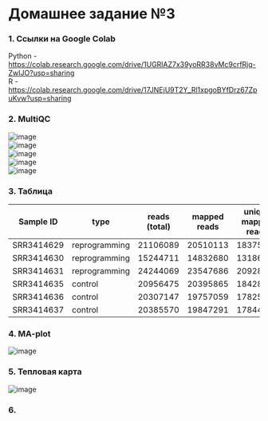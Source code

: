 # Домашнее задание №3  
### 1. Ссылки на Google Colab  
Python - https://colab.research.google.com/drive/1UGRlAZ7x39yoRR38vMc9crfRjq-ZwIJO?usp=sharing  
R - https://colab.research.google.com/drive/17JNEjU9T2Y_Rl1xpgoBYfDrz67ZpuKvw?usp=sharing  
  
### 2. MultiQC  
![image](https://user-images.githubusercontent.com/55440084/142882966-96ca0dbf-0bbb-4a27-8326-84d6d01bd013.png)  
![image](https://user-images.githubusercontent.com/55440084/142883040-76e2ba95-d519-4ae6-a91f-1df335286272.png)  
![image](https://user-images.githubusercontent.com/55440084/142883085-d448c6e1-fc95-432c-8e44-5bb4c6ce4ee1.png)  
![image](https://user-images.githubusercontent.com/55440084/142883144-15cc2954-6d11-4876-a458-b927ea452fa7.png)  
![image](https://user-images.githubusercontent.com/55440084/142883235-9c028967-4fc8-443a-983c-19e218d7db38.png)  
  
### 3. Таблица  
Sample ID | type | reads (total) | mapped reads | unique mapped reads | matchings |
 --- |--- |--- |--- |--- | ---
SRR3414629 | reprogramming | 21106089 | 20510113 | 18375888 | 16049609 |
SRR3414630 | reprogramming | 15244711 | 14832680 | 13186139 | 11465324 |
SRR3414631 | reprogramming | 24244069 | 23547686 | 20928945 | 18408851 |
SRR3414635 | control | 20956475 | 20395865 | 18428317 | 16275997 |
SRR3414636 | control | 20307147 | 19757059 | 17825380 | 15757580 |
SRR3414637 | control | 20385570 | 19847291 | 17844858 | 15736978 |
  
### 4. MA-plot  
![image](https://user-images.githubusercontent.com/55440084/142887462-8648db05-f314-44a6-b0ec-eb7db5d0e6c0.png)
  
### 5. Тепловая карта  
![image](https://user-images.githubusercontent.com/55440084/142887608-210c14b6-6c55-4698-a9b8-b55769b2f688.png)
  
### 6. 
